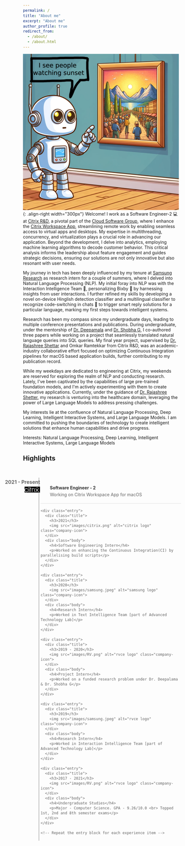 ```yaml
---
permalink: /
title: "About me"
excerpt: "About me"
author_profile: true
redirect_from: 
  - /about/
  - /about.html
---
```


![Motivation](images/quote3.png){: .align-right width="300px"}
Welcome! I work as a Software Engineer-2 &#x1F4BB; at [Citrix R&D](https://www.citrix.com/about/), a pivotal part of the [Cloud Software Group](https://www.cloud.com/), where I enhance the [Citrix Workspace App](https://docs.citrix.com/en-us/citrix-workspace-app-for-mac.html), streamlining remote work by enabling seamless access to virtual apps and desktops. My expertise in multithreading, concurrency, and virtualization plays a crucial role in advancing our application. Beyond the development, I delve into analytics, employing machine learning algorithms to decode customer behavior. This critical analysis informs the leadership about feature engagement and guides strategic decisions, ensuring our solutions are not only innovative but also resonant with user needs.

My journey in tech has been deeply influenced by my tenure at [Samsung Research](https://research.samsung.com/sri-b) as research intern for a couple of summers, where I delved into Natural Language Processing (NLP). My initial foray into NLP was with the Interaction Intelligence Team &#x1F9E0;, personalizing Bixby &#x1F916; by harnessing insights from user interactions. I further refined my skills by developing a novel on-device Hinglish detection classifier and a multilingual classifier to recognize code-switching in chats &#x1F4AC; to trigger smart reply solutions for a particular language, marking my first steps towards intelligent systems.

Research has been my compass since my undergraduate days, leading to multiple conference presentations and publications. During undergraduate, under the mentorship of [Dr. Deepamala](https://rvce.edu.in/cs-deepamala) and [Dr. Shobha G](https://rvce.edu.in/cs-shobhag), I co-authored three papers while working on a project that seamlessly translated natural language queries into SQL queries. My final year project, supervised by [Dr. Rajashree Shettar]() and Omkar Ramtekkar from Citrix R&D, was an academic-industry collaborative effort focused on optimizing Continuous Integration pipelines for macOS based application builds, further contributing to my publication record.

While my weekdays are dedicated to engineering at Citrix, my weekends are reserved for exploring the realm of NLP and conducting research. Lately, I've been captivated by the capabilities of large pre-trained foundation models, and I'm actively experimenting with them to create innovative applications. Currently, under the guidance of [Dr. Rajashree Shetter](https://rvce.edu.in//cs-rajashree), my research is venturing into the healthcare domain, leveraging the power of Large Language Models to address pressing challenges.

My interests lie at the confluence of Natural Language Processing, Deep Learning, Intelligent Interactive Systems, and Large Language Models. I am committed to pushing the boundaries of technology to create intelligent solutions that enhance human capabilities and drive progress.

Interests: Natural Language Processing, Deep Learning, Intelligent Interactive Systems, Large Language Models

<section>
  <h2>Highlights</h2>

  <div class="timeline">
    <div class="entry">
      <div class="title">
        <h3>2021 - Present</h3>
        <img src="images/citrix.png" alt="citrix logo" class="company-icon">
      </div>
      <div class="body">
        <h4>Software Engineer - 2</h4>
        <p>Working on Citrix Workspace App for macOS</p>
      </div>
    </div>

    <div class="entry">
      <div class="title">
        <h3>2021</h3>
        <img src="images/citrix.png" alt="citrix logo" class="company-icon">
      </div>
      <div class="body">
        <h4>Software Engineering Intern</h4>
        <p>Worked on enhancing the Continuous Integration(CI) by parallelising build scripts</p>
      </div>
    </div>

    <div class="entry">
      <div class="title">
        <h3>2020</h3>
        <img src="images/samsung.jpeg" alt="samsung logo" class="company-icon">
      </div>
      <div class="body">
        <h4>Research Intern</h4>
        <p>Worked in Text Intelligence Team [part of Advanced Technology Lab]</p>
      </div>
    </div>

    <div class="entry">
      <div class="title">
        <h3>2019 - 2020</h3>
        <img src="images/RV.png" alt="rvce logo" class="company-icon">
      </div>
      <div class="body">
        <h4>Project Intern</h4>
        <p>Worked on a funded research problem under Dr. Deepalama & Dr. Shobha G</p>
      </div>
    </div>

    <div class="entry">
      <div class="title">
        <h3>2019</h3>
        <img src="images/samsung.jpeg" alt="rvce logo" class="company-icon">
      </div>
      <div class="body">
        <h4>Research Intern</h4>
        <p>Worked in Interaction Intelligence Team [part of Advanced Technology Lab]</p>
      </div>
    </div>

    <div class="entry">
      <div class="title">
        <h3>2017 - 2021</h3>
        <img src="images/RV.png" alt="rvce logo" class="company-icon">
      </div>
      <div class="body">
        <h4>Undergraduate Studies</h4>
        <p>Major - Computer Science. GPA - 9.26/10.0 <br> Topped 1st, 2nd and 8th semester exams</p>
      </div>
    </div>

    <!-- Repeat the entry block for each experience item -->
  </div>
</section>

<style>
  .timeline {
    border-left: 3px solid #cccccc;
    border-bottom-right-radius: 4px;
    border-top-right-radius: 4px;
    color: #666666;
    margin: 50px;
    padding: 4px;
    position: relative;
    width: 90%;
  }
  .timeline .entry {
    border-bottom: 1px solid #dddddd;
    padding: 20px 0px;
    position: relative;
  }
  .timeline .entry .title {
    left: -217px;
    padding: 0 15px;
    position: absolute;
    text-align: right;
    top: 0;
    width: 200px;
  }
  .timeline .entry .title h3 {
    margin: 0;
    padding: 0;
    font-size: 16px;
  }
  .timeline .entry .title .company-icon {
    width: 50px; /* Adjust size as needed */
    height: auto;
    margin-top: 5px; /* Adjust spacing as needed */
  }
  .timeline .entry .body {
    margin-left: 30px; /* Adjust based on the size of your icons */
  }
  .timeline .entry .body h4 {
    margin: 0;
    color: #333333;
  }
  .timeline .entry .body p {
    margin: 5px 0 0 0;
    padding: 0;
  }
</style>

